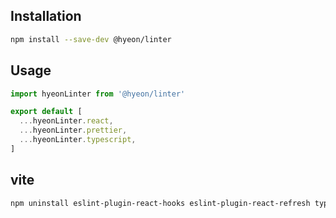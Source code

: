 ## Installation

```bash
npm install --save-dev @hyeon/linter
```

## Usage

```js
import hyeonLinter from '@hyeon/linter'

export default [
  ...hyeonLinter.react,
  ...hyeonLinter.prettier,
  ...hyeonLinter.typescript,
]
```

## vite

```bash
npm uninstall eslint-plugin-react-hooks eslint-plugin-react-refresh typescript-eslin globals
```